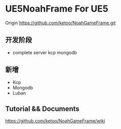 # UE5NoahFrame  For UE5

Origin https://github.com/ketoo/NoahGameFrame.git

## 开发阶段
- complete server kcp mongodb

## 新增
- Kcp
- Mongodb
- Luban



## Tutorial && Documents

https://github.com/ketoo/NoahGameFrame/wiki


